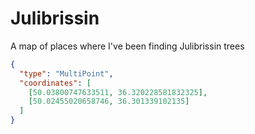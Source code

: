 # Julibrissin
A map of places where I've been finding Julibrissin trees

<!-- ```geojson
{
	"type": "FeatureCollection",
	"features": [
		{
			"type": "Feature",
			"properties": {
				"description": "Julibrissin tree in Qazvin Azad University, it is not a lush tree but it is still beautiful"
			},
			"geometry": {
				"coordinates": [
					50.03800747633511,
					36.320228581832325
				],
				"type": "Point"
			}
		},
		{
			"type": "Feature",
			"properties": {
				"description": "Julibrissin tree in Mollasadra district, it is the most beautiful tree i have ever seen"
			},
			"geometry": {
				"coordinates": [
					50.02455020658746,
					36.301339102135
				],
				"type": "Point"
			}
		}
	]
}
``` -->

```geojson
{
  "type": "MultiPoint",
  "coordinates": [
    [50.03800747633511, 36.320228581832325],
    [50.02455020658746, 36.301339102135]
  ]
}
```